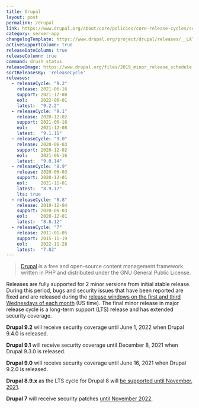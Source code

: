 ```yaml
---
title: Drupal
layout: post
permalink: /drupal
link: https://www.drupal.org/about/core/policies/core-release-cycles/schedule
category: server-app
changelogTemplate: https://www.drupal.org/project/drupal/releases/__LATEST__
activeSupportColumn: true
releaseDateColumn: true
releaseColumn: true
command: drush status
releaseImage: https://www.drupal.org/files/2019_minor_release_schedule.png
sortReleasesBy: 'releaseCycle'
releases:
  - releaseCycle: "9.2"
    release: 2021-06-16
    support: 2021-12-08
    eol:     2022-06-01
    latest:  "9.2.2"
  - releaseCycle: "9.1"
    release: 2020-12-02
    support: 2021-06-16
    eol:     2021-12-08
    latest:  "9.1.11"
  - releaseCycle: "9.0"
    release: 2020-06-03
    support: 2020-12-02
    eol:     2021-06-16
    latest:  "9.0.14"
  - releaseCycle: "8.9"
    release: 2020-06-03
    support: 2020-12-01
    eol:     2021-11-01
    latest:  "8.9.17"
    lts: true
  - releaseCycle: "8.8"
    release: 2019-12-04
    support: 2020-06-03
    eol:     2020-12-01
    latest:  "8.8.12"
  - releaseCycle: "7"
    release: 2011-01-05
    support: 2015-11-19
    eol:     2022-11-28
    latest:  "7.82"
---
```


> [Drupal](https://www.drupal.org/) is a free and open-source content management framework written in PHP and distributed under the GNU General Public License.

Releases are fully supported for 2 minor versions from initial stable release. During this period, bugs and security issues that have been reported are fixed and are released during the [release windows on the first and third Wednesdays of each month](https://www.drupal.org/about/core/policies/core-release-cycles/schedule#windows) (US time). The final minor release in major release cycle is a long-term support (LTS) release and has extended security coverage.

**Drupal 9.2** will receive security coverage until June 1, 2022 when Drupal 9.4.0 is released.

**Drupal 9.1** will receive security coverage until December 8, 2021 when Drupal 9.3.0 is released.

**Drupal 9.0** will receive security coverage until June 16, 2021 when Drupal 9.2.0 is released.

**Drupal 8.9.x** as the LTS cycle for Drupal 8 will [be supported until November, 2021](https://www.drupal.org/about/core/policies/core-release-cycles/schedule#drupal-8-eol).

**Drupal 7** will receive security patches [until November 2022](https://www.drupal.org/about/core/policies/core-release-cycles/schedule#drupal-7-eol).
